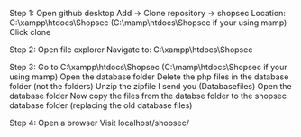 Step 1:
	Open github desktop
	Add -> Clone repository -> shopsec
	Location: C:\xampp\htdocs\Shopsec (C:\mamp\htdocs\Shopsec if your using mamp)
	Click clone

Step 2:
	Open file explorer
	Navigate to: C:\xampp\htdocs\Shopsec

Step 3:
	Go to C:\xampp\htdocs\Shopsec (C:\mamp\htdocs\Shopsec if your using mamp)
	Open the database folder
	Delete the php files in the database folder (not the folders)
	Unzip the zipfile I send you (Databasefiles)
	Open the database folder
	Now copy the files from the databse folder to the shopsec database folder (replacing the old database files)

Step 4:
	Open a browser
	Visit localhost/shopsec/
